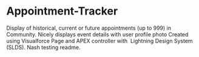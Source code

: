 # Appointment-Tracker
Display of historical, current or future appointments (up to 999) in Community. 
Nicely displays event details with user profile photo Created using Visualforce Page and APEX controller with  Lightning Design System (SLDS).
Nash testing readme.
